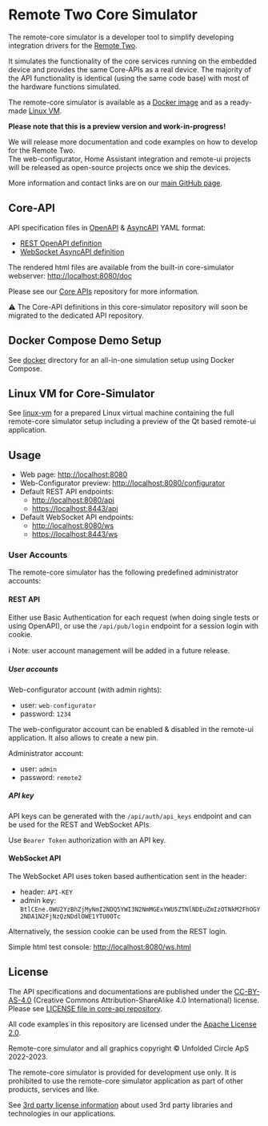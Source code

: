 # Remote Two Core Simulator

The remote-core simulator is a developer tool to simplify developing integration drivers for the [Remote Two](https://www.unfoldedcircle.com/).

It simulates the functionality of the core services running on the embedded device and provides the same Core-APIs
as a real device. The majority of the API functionality is identical (using the same code base) with most of the
hardware functions simulated.

The remote-core simulator is available as a [Docker image](docker) and as a ready-made [Linux VM](linux-vm).

**Please note that this is a preview version and work-in-progress!**

We will release more documentation and code examples on how to develop for the Remote Two.  
The web-configurator, Home Assistant integration and remote-ui projects will be released as open-source projects once we ship the devices.

More information and contact links are on our [main GitHub page](https://github.com/unfoldedcircle).

## Core-API

API specification files in [OpenAPI](https://swagger.io/specification/) & [AsyncAPI](https://www.asyncapi.com/)
YAML format:

- [REST OpenAPI definition](core-api/rest/openapi.yaml)
- [WebSocket AsyncAPI definition](core-api/websocket/asyncapi.yaml)

The rendered html files are available from the built-in core-simulator webserver: <http://localhost:8080/doc>

Please see our [Core APIs](https://github.com/unfoldedcircle/core-api) repository for more information.

⚠️ The Core-API definitions in this core-simulator repository will soon be migrated to the dedicated API repository.

## Docker Compose Demo Setup

See [docker](docker) directory for an all-in-one simulation setup using Docker Compose.

## Linux VM for Core-Simulator

See [linux-vm](linux-vm) for a prepared Linux virtual machine containing the full remote-core simulator setup including
a preview of the Qt based remote-ui application.

## Usage

- Web page: <http://localhost:8080>
- Web-Configurator preview: <http://localhost:8080/configurator>
- Default REST API endpoints:
  - <http://localhost:8080/api>
  - <https://localhost:8443/api>
- Default WebSocket API endpoints:
  - <http://localhost:8080/ws>
  - <https://localhost:8443/ws>

### User Accounts

The remote-core simulator has the following predefined administrator accounts:

#### REST API

Either use Basic Authentication for each request (when doing single tests or using OpenAPI), or use the `/api/pub/login`
endpoint for a session login with cookie.

ℹ️ Note: user account management will be added in a future release.

##### User accounts

Web-configurator account (with admin rights):
- user: `web-configurator`
- password: `1234`

The web-configurator account can be enabled & disabled in the remote-ui application. It also allows to create a new pin.

Administrator account:
- user: `admin`
- password: `remote2`

##### API key

API keys can be generated with the `/api/auth/api_keys` endpoint and can be used for the REST and WebSocket APIs.

Use `Bearer Token` authorization with an API key.

#### WebSocket API

The WebSocket API uses token based authentication sent in the header:

- header: `API-KEY`
- admin key: `BtlCEne.OWU2YzBhZjMyNmI2NDQ5YWI3N2NmMGExYWU5ZTNlNDEuZmIzOTNkM2FhOGY2NDA1N2FjNzQzNDdlOWE1YTU0OTc`

Alternatively, the session cookie can be used from the REST login.

Simple html test console: <http://localhost:8080/ws.html>

## License

The API specifications and documentations are published under the [CC-BY-AS-4.0](https://creativecommons.org/licenses/by-sa/4.0/)
(Creative Commons Attribution-ShareAlike 4.0 International) license.  
Please see [LICENSE file in core-api repository](https://github.com/unfoldedcircle/core-api/blob/main/LICENSE).  

All code examples in this repository are licensed under the [Apache License 2.0](https://www.apache.org/licenses/LICENSE-2.0).  

Remote-core simulator and all graphics copyright © Unfolded Circle ApS 2022-2023.

The remote-core simulator is provided for development use only. It is prohibited to use the remote-core simulator
application as part of other products, services and like.
 
See [3rd party license information](licenses) about used 3rd party libraries and technologies in our applications.
